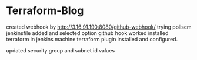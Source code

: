 # Terraform-Blog
created webhook by http://3.16.91.190:8080/github-webhook/
trying pollscm
jenkinsfile added and selected option github hook worked
installed terraform in jenkins machine 
terraform plugin installed and configured.

updated security group and subnet id values 
